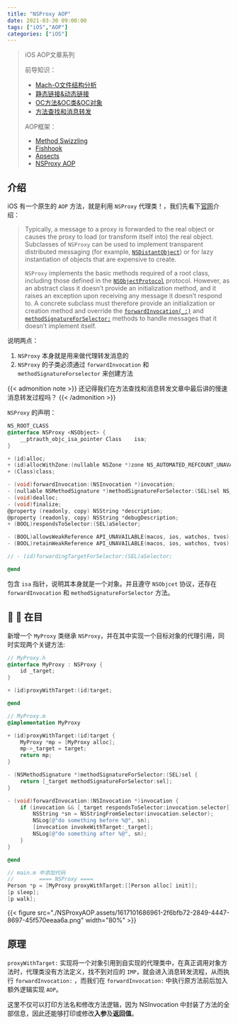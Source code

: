 ```yaml
---
title: "NSProxy AOP"
date: 2021-03-30 09:00:00
tags: ["iOS","AOP"]
categories: ["iOS"]
---
```


>  iOS AOP文章系列
>
>  前导知识：
>  * [Mach-O文件结构分析](https://houugen.fun/posts/mach-o%E6%96%87%E4%BB%B6%E7%BB%93%E6%9E%84%E5%88%86%E6%9E%90.html)
>  * [静态链接&动态链接](https://houugen.fun/posts/%E9%9D%99%E6%80%81%E9%93%BE%E6%8E%A5%E5%8A%A8%E6%80%81%E9%93%BE%E6%8E%A5.html)
>  * [OC方法&OC类&OC对象](https://houugen.fun/posts/oc%E6%96%B9%E6%B3%95oc%E7%B1%BBoc%E5%AF%B9%E8%B1%A1.html)
>  * [方法查找和消息转发](https://houugen.fun/posts/%E6%96%B9%E6%B3%95%E6%9F%A5%E6%89%BE%E5%92%8C%E6%B6%88%E6%81%AF%E8%BD%AC%E5%8F%91.html)
>
>  AOP框架：
>  * [Method Swizzling](https://houugen.fun/posts/method-swizzling.html)
>  * [Fishhook](https://houugen.fun/posts/fishhook.html)
>  * [Apsects](https://houugen.fun/posts/apsects.html)
>  * [NSProxy AOP](https://houugen.fun/posts/nsproxy-aop.html)


## 介绍

iOS 有一个原生的 `AOP` 方法，就是利用 `NSProxy` 代理类！，我们先看下[官网](https://developer.apple.com/documentation/foundation/nsproxy)介绍：

> Typically, a message to a proxy is forwarded to the real object or causes the proxy to load (or transform itself into) the real object. Subclasses of `NSProxy` can be used to implement transparent distributed messaging (for example, [`NSDistantObject`](https://developer.apple.com/documentation/foundation/nsdistantobject)) or for lazy instantiation of objects that are expensive to create.
>
> `NSProxy` implements the basic methods required of a root class, including those defined in the [`NSObjectProtocol`](https://developer.apple.com/documentation/objectivec/nsobjectprotocol) protocol. However, as an abstract class it doesn’t provide an initialization method, and it raises an exception upon receiving any message it doesn’t respond to. A concrete subclass must therefore provide an initialization or creation method and override the [`forwardInvocation(_:)`](https://developer.apple.com/documentation/foundation/nsproxy/1416417-forwardinvocation) and [`methodSignatureForSelector:`](https://developer.apple.com/documentation/foundation/nsproxy/1589828-methodsignatureforselector) methods to handle messages that it doesn’t implement itself.

说明两点：

1. `NSProxy` 本身就是用来做代理转发消息的
2. `NSProxy` 的子类必须通过 `forwardInvocation` 和 `methodSignatureForselector` 来创建方法

{{< admonition note >}}
还记得我们在方法查找和消息转发文章中最后讲的慢速消息转发过程吗？
{{< /admonition >}}

`NSProxy` 的声明：

```objective-c
NS_ROOT_CLASS
@interface NSProxy <NSObject> {
    __ptrauth_objc_isa_pointer Class    isa;
}

+ (id)alloc;
+ (id)allocWithZone:(nullable NSZone *)zone NS_AUTOMATED_REFCOUNT_UNAVAILABLE;
+ (Class)class;

- (void)forwardInvocation:(NSInvocation *)invocation;
- (nullable NSMethodSignature *)methodSignatureForSelector:(SEL)sel NS_SWIFT_UNAVAILABLE("NSInvocation and related APIs not available");
- (void)dealloc;
- (void)finalize;
@property (readonly, copy) NSString *description;
@property (readonly, copy) NSString *debugDescription;
+ (BOOL)respondsToSelector:(SEL)aSelector;

- (BOOL)allowsWeakReference API_UNAVAILABLE(macos, ios, watchos, tvos);
- (BOOL)retainWeakReference API_UNAVAILABLE(macos, ios, watchos, tvos);

// - (id)forwardingTargetForSelector:(SEL)aSelector;

@end
```

包含 `isa` 指针，说明其本身就是一个对象。并且遵守 `NSObjcet` 协议，还存在 `forwardInvocation` 和 `methodSignatureForSelector` 方法。

## 🌰 🌰 在目

新增一个 `MyProxy` 类继承 `NSProxy`，并在其中实现一个目标对象的代理引用，同时实现两个关键方法:

```objective-c
// MyProxy.h
@interface MyProxy : NSProxy {
    id _target;
}

+ (id)proxyWithTarget:(id)target;

@end

// MyProxy.m
@implementation MyProxy

+ (id)proxyWithTarget:(id)target {
    MyProxy *mp = [MyProxy alloc];
    mp->_target = target;
    return mp;
}

- (NSMethodSignature *)methodSignatureForSelector:(SEL)sel {
    return [_target methodSignatureForSelector:sel];
}

- (void)forwardInvocation:(NSInvocation *)invocation {
    if (invocation && [_target respondsToSelector:invocation.selector]) {
        NSString *sn = NSStringFromSelector(invocation.selector);
        NSLog(@"do something before %@", sn);
        [invocation invokeWithTarget:_target];
        NSLog(@"do something after %@", sn);
    }
}

@end

// main.m 中添加代码
//        ==== NSProxy ====
Person *p = [MyProxy proxyWithTarget:[[Person alloc] init]];
[p sleep];
[p walk];
```

{{< figure src="./NSProxyAOP.assets/1617101686961-2f6bfb72-2849-4447-8697-45f570eeaa6a.png" width="80%" >}}

## 原理

`proxyWithTarget:` 实现将一个对象引用到自实现的代理类中，在真正调用对象方法时，代理类没有方法定义，找不到对应的 `IMP`，就会进入消息转发流程，从而执行 `forwardInvocation:` ，而我们在 `forwardInvocation:` 中执行原方法前后加入额外逻辑实现 `AOP`。

这里不仅可以打印方法名和修改方法逻辑，因为 NSInvocation 中封装了方法的全部信息，因此还能够打印或修改**入参**及**返回值**。